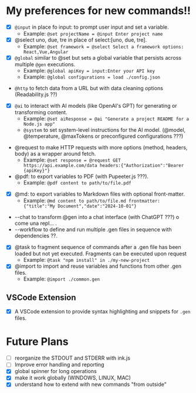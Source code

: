 # My preferences for new commands!!
- [x] `@input` in place fo input: to prompt user input and set a variable.
  + Example: `@set projectName = @input Enter project name`
- [x] @select uno, due, tre in place of select:[uno, due, tre].
    - Example: `@set framework = @select Select a framework options: React,Vue,Angular`
- [x] `@global` similar to @set but sets a global variable that persists across
  multiple `@gen` executions.
  - Example: `@global apiKey = input:Enter your API key`
  - Example: `@global configurations = load ./config.json`
- `@http` to fetch data from a URL but with data cleaning options
  (Readability.js ??)
- [x] `@ai` to interact with AI models (like OpenAI's GPT) for generating or
  transforming content.
  - Example:
    `@set aiResponse = @ai "Generate a project README for a Node.js app"`
  - `@system` to set system-level instructions for the AI model. (@model, @temperature, @maxTokens or preconfigured configurations ???)
- @request to make HTTP requests with more options (method, headers, body) as a
  wrapper around fetch.
  - Example:
    `@set response = @request GET https://api.example.com/data headers:{"Authorization":"Bearer {apiKey}"}`
- @pdf: to export variables to PDF (with Pupeeter.js ???).
  - Example: `@pdf content to path/to/file.pdf`
- [x] @md: to export variables to Markdown files with optional front-matter.
  - Example:
    `@md content to path/to/file.md frontmatter:{"title":"My Document","date":"2024-10-01"}`
- --chat to transform @gen into a chat interface (with ChatGPT ???) o come una repl... .
- --workflow to define and run multiple .gen files in sequence with dependencies ??.
- [x] @task to fragment sequence of commands after a .gen file has been loaded but not yet executed. Fragments can be executed upon request
  - Example:
    `@task "npm install" in ./my-new-project`
- [x] @import to import and reuse variables and functions from other .gen files.
  - Example: `@import ./common.gen`

## VSCode Extension

- [x] A VSCode extension to provide syntax highlighting and snippets for `.gen`
files.

# Future Plans
- [ ] reorganize the STDOUT and STDERR with ink.js
- [ ] Improve error handling and reporting
- [x] global spinner for long operations
- [x] make it work globally (WINDOWS, LINUX, MAC)
- [x] understand  how to extend with new commands "from outside"
